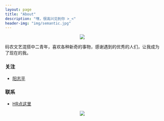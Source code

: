 ```yaml
---
layout: page
title: "About"
description: "嘿，很高兴见到你 >_<"
header-img: "img/semantic.jpg"
---
```



<center>
    <p><img src="http://7xsv37.com1.z0.glb.clouddn.com/smiling_sun.jpg" align="center"></p>
</center>

码农文艺混搭中二青年，喜欢各种新奇的事物，感谢遇到的优秀的人们，让我成为了现在的我。

### 关注

- [阳志平](http://www.yangzhiping.com/)

### 联系

- [HR点这里](http://chengfeifei.github.io/2016/04/14/my-resume/)

<center>
    <p><img src="http://7xsv37.com1.z0.glb.clouddn.com/my_erweima.jpg" align="center"></p>
</center>